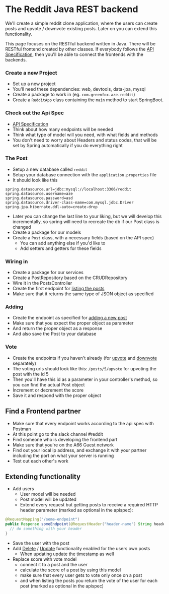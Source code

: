 # The Reddit Java REST backend
We'll create a simple reddit clone application, where the users can create posts and upvote / downvote existing posts. Later on you can extend this functionality.

This page focuses on the RESTful backend written in Java.
There will be RESTful frontend created by other classes. If everybody follows the [API Specification](../apispec.md), then you'll be able to connect the frontends with the backends.

### Create a new Project
- Set up a new project
- You'll need these dependencies: web, devtools, data-jpa, mysql
- Create a package to work in (eg. `com.greenfox.aze.reddit`)
- Create a `RedditApp` class containing the `main` method to start SpringBoot.

### Check out the Api Spec
- [API Specification](../apispec.md)
- Think about how many endpoints will be needed
- Think what type of model will you need, with what fields and methods
- You don't need to worry about Headers and status codes, that will be set by Spring automatically if you do everything right

### The Post
- Setup a new database called `reddit`
- Setup your database connection with the `application.properties` file
- It should look like this
```
spring.datasource.url=jdbc:mysql://localhost:3306/reddit
spring.datasource.username=aze
spring.datasource.password=asd
spring.datasource.driver-class-name=com.mysql.jdbc.Driver
spring.jpa.hibernate.ddl-auto=create-drop
```
- Later you can change the last line to your liking, but we will develop this incrementally, so spring will need to recreate the db if our Post class is changed
- Create a package for our models
- Create a `Post` class, with a necessary fields (based on the API spec)
    - You can add anything else if you'd like to
    - Add setters and getters for these fields

### Wiring in
- Create a package for our services
- Create a PostRepository based on the CRUDRepository
- Wire it in the PostsController
- Create the first endpoint for [listing the posts](../apispec.md#get-posts)
- Make sure that it returns the same type of JSON object as specified

### Adding
- Create the endpoint as specified for [adding a new post](../apispec.md#post-posts)
- Make sure that you expect the proper object as parameter
- And return the proper object as a response
- And also save the Post to your database

### Vote
- Create the endpoints if you haven't already (for [upvote](../apispec.md#put-postsidupvote) and [downvote](../apispec.md#put-postsiddownvote) separately)
- The voting urls should look like this: `/posts/5/upvote` for upvoting the post with the id 5
- Then you'll have this id as a parameter in your controller's method, so you can find the actual Post object
- Increment or decrement the score
- Save it and respond with the proper object

## Find a Frontend partner
- Make sure that every endpoint works according to the api spec with Postman
- At this point go to the slack channel #reddit
- Find someone who is developing the frontend part
- Make sure that you're on the A66 Guest network
- Find out your local ip address, and exchange it with your partner including the port on what your server is running
- Test out each other's work

## Extending functionality
- Add users
  - User model will be needed
  - Post model will be updated
  - Extend every request but getting posts to receive a required HTTP header parameter (marked as optional in the apispec):
```java
@RequestMapping("/some-endpoint")
public Response someEndpoint(@RequestHeader("header-name") String headerValue) {
  // do something with your header
}
```
  - Save the user with the post
- Add [Delete](../apispec.md#delete-postsid) / [Update](../apispec.md#put-postsid) functionality enabled for the users own posts
  - When updating update the timestamp as well
- Replace score with vote model
  - connect it to a post and the user
  - calculate the score of a post by using this model
  - make sure that every user gets to vote only once on a post
  - and when listing the posts you return the vote of the user for each post (marked as optional in the apispec)
